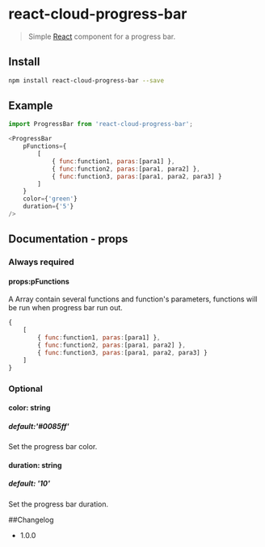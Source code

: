 # react-cloud-progress-bar

> Simple [React](http://facebook.github.io/react/index.html) component for a progress bar.

## Install

```bash
npm install react-cloud-progress-bar --save
```
## Example

```javascript
import ProgressBar from 'react-cloud-progress-bar';

<ProgressBar 
	pFunctions={
		[ 
			{ func:function1, paras:[para1] },
			{ func:function2, paras:[para1, para2] },
			{ func:function3, paras:[para1, para2, para3] }
        ]
    }
	color={'green'}
	duration={'5'}
/>

```


## Documentation - props
### Always required
#### props:pFunctions

A Array contain several functions and function's parameters, functions will be run when progress bar run out.

```jsx
{
	[ 
		{ func:function1, paras:[para1] },
		{ func:function2, paras:[para1, para2] },
		{ func:function3, paras:[para1, para2, para3] }
	]
}
```
### Optional
#### color: string
##### default:'#0085ff'
Set the progress bar color.
#### duration: string
##### default: '10'
Set the progress bar duration.

##Changelog
- 1.0.0
